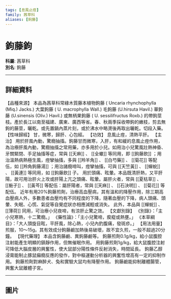 ```yaml
---
tags: [息風止痙]
family: 茜草科
aliases: [鉤藤]
---
```


# 鉤藤鉤

**科屬**: 茜草科  
**別名**: 鉤藤  

---

## 詳細資料
【品種來源】
本品為茜草科常綠木質藤本植物鉤藤 (
Uncaria rhynchophylla
(Miq.) Jacks.) 大葉鉤藤 (
U. macrophylla
Wall.) 毛鉤藤 (U.hirsuta Havil.) 華鉤藤 (U.sinensis (Oliv.) Havil.) 或無柄果鉤藤 (
U. sessilifructus
Roxb.) 的帶鉤莖枝。產於長江以南至福建、廣東、廣西等省。春、秋兩季採收帶鉤的嫩枝，剪去無鉤的藤莖，曬乾。或先置鍋內蒸片刻，或於沸水中略燙後再取出曬乾。切段入藥。
【性味歸經】
甘，微寒，歸肝、心包經。
【功效】
息風止痙，清熱平肝。
【主治】
用於肝風內動，驚癇抽搐。鉤藤甘而微寒，入肝，有和緩的息風止痙作用，為治療肝風內動，驚癇抽搐之常用藥，亦多用於小兒。如用治小兒驚風壯熱神昏、牙關緊閉、手足抽搐等症，常與 [[天麻]] 、 [[全蠍]] 等同用，即 [[鉤藤飲]] ；用治溫熱病熱極生風，痙攣抽搐，多與 [[羚羊角]] 、 [[白芍藥]] 、 [[菊花]] 等配伍，如 [[羚角鉤藤湯]] ；用治諸癇啼叫，痙攣抽搐，可與 [[天竺黃]] 、 [[蟬蛻]] 、 [[黃連]] 等同用，如 [[鉤藤飲]] 子。
用於頭痛、眩暈。本品既清肝熱，又平肝陽，故可用治肝火上攻或肝陽上亢之頭痛、眩暈。屬肝火者，常與 [[夏枯草]] 、 [[梔子]] 、 [[黃芩]] 等配伍：屬肝陽者，常與 [[天麻]] 、 [[石決明]] 、 [[菊花]] 等配伍。
近年有用20%鉤藤煎劑，治療高血壓病，其有溫和的降壓作用，除三期高血壓病人外，多數患者血壓均有不同程度的下降，隨著血壓的下降，病人頭痛、頭暈、失眠、心慌、氣促等自覺症狀亦相應減輕或消失。
此外，本品與 [[蟬蛻]] 、 [[薄荷]] 同用，可治療小兒夜啼，有涼肝止驚之效。
【文獻別錄】
《別錄》：「主小兒寒熱，十二驚癇。」
《藥性論》：「主小兒驚啼，瘈瘲或熱壅。」
《本草綱目》：「大人頭旋目眩，平肝風，除心熱，小兒內釣腹痛，發斑疹。」
【用法用量】
煎服，10～15g。其有效成分鉤藤鹼加熱後易破壞，故不宜久煎，一般不超過20分鐘。
【現代藥理】
本品含鉤藤鹼、異鉤藤鹼等。
鉤藤煎劑0.1g/kg，給小鼠腹腔注射能產生明顯的鎮靜作用，但無催眠作用。
用鉤藤煎劑1g/kg，給大鼠腹腔注射可降低大腦皮層的興奮性，使大鼠部分陽性條件反射消失，時間延長。
鉤藤乙醇浸膏能制止豚鼠癲癇反應的發作，對中樞運動分析器的興奮性增高有一定的抑制作用。
鉤藤煎劑對麻醉犬、兔和實驗大鼠均有降壓作用。
鉤藤鹼能抑制離體腸管，興奮大鼠離體子宮。

---

## 圖片
